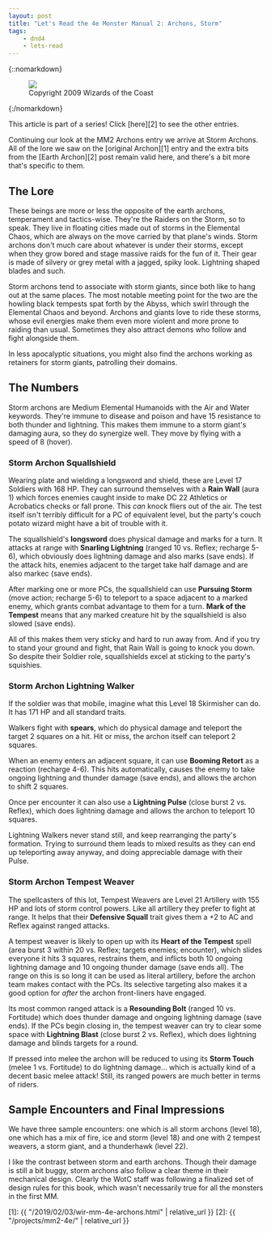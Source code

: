```yaml
---
layout: post
title: "Let's Read the 4e Monster Manual 2: Archons, Storm"
tags:
    - dnd4
    - lets-read
---
```


{::nomarkdown}
<figure class="center">
  <img src="{{ "/assets/wir-mm2-4e-archons-storm.png" | absolute_url }}"/>
  <figcaption>
    Copyright 2009 Wizards of the Coast
  </figcaption>
</figure>
{:/nomarkdown}

This article is part of a series! Click [here][2] to see the other entries.

Continuing our look at the MM2 Archons entry we arrive at Storm Archons. All of
the lore we saw on the [original Archon][1] entry and the extra bits from the
[Earth Archon][2] post remain valid here, and there's a bit more that's specific
to them.

## The Lore

These beings are more or less the opposite of the earth archons, temperament and
tactics-wise. They're the Raiders on the Storm, so to speak. They live in
floating cities made out of storms in the Elemental Chaos, which are always on
the move carried by that plane's winds. Storm archons don't much care about
whatever is under their storms, except when they grow bored and stage massive
raids for the fun of it. Their gear is made of silvery or grey metal with a
jagged, spiky look. Lightning shaped blades and such.

Storm archons tend to associate with storm giants, since both like to hang out
at the same places. The most notable meeting point for the two are the howling
black tempests spat forth by the Abyss, which swirl through the Elemental Chaos
and beyond. Archons and giants love to ride these storms, whose evil energies
make them even more violent and more prone to raiding than usual. Sometimes they
also attract demons who follow and fight alongside them.

In less apocalyptic situations, you might also find the archons working as
retainers for storm giants, patrolling their domains.

## The Numbers

Storm archons are Medium Elemental Humanoids with the Air and Water
keywords. They're immune to disease and poison and have 15 resistance to both
thunder and lightning. This makes them immune to a storm giant's damaging aura,
so they do synergize well. They move by flying with a speed of 8 (hover).

### Storm Archon Squallshield

Wearing plate and wielding a longsword and shield, these are Level 17 Soldiers
with 168 HP. They can surround themselves with a **Rain Wall** (aura 1) which
forces enemies caught inside to make DC 22 Athletics or Acrobatics checks or
fall prone. This _can_ knock fliers out of the air. The test itself isn't
terribly difficult for a PC of equivalent level, but the party's couch potato
wizard might have a bit of trouble with it.

The squallshield's **longsword** does physical damage and marks for a turn. It
attacks at range with **Snarling Lightning** (ranged 10 vs. Reflex; recharge
5-6), which obviously does lightning damage and also marks (save ends). If the
attack hits, enemies adjacent to the target take half damage and are also markec
(save ends).

After marking one or more PCs, the squallshield can use **Pursuing Storm** (move
action; recharge 5-6) to teleport to a space adjacent to a marked enemy, which
grants combat advantage to them for a turn. **Mark of the Tempest** means that
any marked creature hit by the squallshield is also slowed (save ends).

All of this makes them very sticky and hard to run away from. And if you try to
stand your ground and fight, that Rain Wall is going to knock you down. So
despite their Soldier role, squallshields excel at sticking to the party's
squishies.

### Storm Archon Lightning Walker

If the soldier was that mobile, imagine what this Level 18 Skirmisher can do. It
has 171 HP and all standard traits.

Walkers fight with **spears**, which do physical damage and teleport the target
2 squares on a hit. Hit or miss, the archon itself can teleport 2 squares.

When an enemy enters an adjacent square, it can use **Booming Retort** as a
reaction (recharge 4-6). This hits automatically, causes the enemy to take
ongoing lightning and thunder damage (save ends), and allows the archon to shift
2 squares.

Once per encounter it can also use a **Lightning Pulse** (close burst 2
vs. Reflex), which does lightning damage and allows the archon to teleport 10
squares.

Lightning Walkers never stand still, and keep rearranging the party's
formation. Trying to surround them leads to mixed results as they can end up
teleporting away anyway, and doing appreciable damage with their Pulse.

### Storm Archon Tempest Weaver

The spellcasters of this lot, Tempest Weavers are Level 21 Artillery with 155 HP
and lots of storm control powers. Like all artillery they prefer to fight at
range. It helps that their **Defensive Squall** trait gives them a +2 to AC and
Reflex against ranged attacks.

A tempest weaver is likely to open up with its **Heart of the Tempest** spell
(area burst 3 within 20 vs. Reflex; targets enemies; encounter), which slides
everyone it hits 3 squares, restrains them, and inflicts both 10 ongoing
lightning damage and 10 ongoing thunder damage (save ends all). The range on
this is so long it can be used as literal artillery, before the archon team
makes contact with the PCs. Its selective targeting also makes it a good option
for _after_ the archon front-liners have engaged.

Its most common ranged attack is a **Resounding Bolt** (ranged 10 vs. Fortitude)
which does thunder damage and ongoing lightning damage (save ends). If the PCs
begin closing in, the tempest weaver can try to clear some space with
**Lightning Blast** (close burst 2 vs. Reflex), which does lightning damage and
blinds targets for a round.

If pressed into melee the archon will be reduced to using its **Storm Touch**
(melee 1 vs. Fortitude) to do lightning damage... which is actually kind of a
decent basic melee attack! Still, its ranged powers are much better in terms of
riders.

## Sample Encounters and Final Impressions

We have three sample encounters: one which is all storm archons (level 18), one
which has a mix of fire, ice and storm (level 18) and one with 2 tempest
weavers, a storm giant, and a thunderhawk (level 22).

I like the contrast between storm and earth archons. Though their damage is
still a bit buggy, storm archons also follow a clear theme in their mechanical
design. Clearly the WotC staff was following a finalized set of design rules for
this book, which wasn't necessarily true for all the monsters in the first MM.

[1]: {{ "/2019/02/03/wir-mm-4e-archons.html" | relative_url }}
[2]: {{ "/projects/mm2-4e/" | relative_url }}
